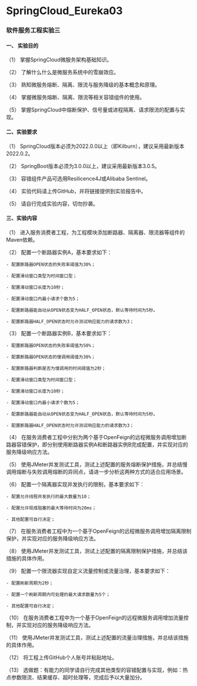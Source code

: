 # SpringCloud_Eureka03
### 软件服务工程实验三
#### 一、	实验目的
（1）	掌握SpringCloud微服务架构基础知识。  

（2）	了解什么什么是微服务系统中的雪崩效应。  

（3）	熟知微服务熔断、隔离、限流与服务降级的基本概念和原理。  

（4）	掌握微服务熔断、隔离、限流等相关容错组件的使用。  

（5）	掌握SpringCloud中熔断保护、信号量或进程隔离、请求限流的配置与实现。
#### 二、实验要求
（1）	SpringCloud版本必须为2022.0.0以上（即Kilburn），建议采用最新版本2022.0.2。  

（2）	SpringBoot版本必须为3.0.0以上，建议采用最新版本3.0.5。  

（3）	容错组件产品可选用Resilicence4J或Alibaba Sentinel。  

（4）	实验代码请上传GitHub，并将链接提供到实验报告中。  

（5）	请自行完成实验内容，切勿抄袭。
#### 三、实验内容
（1）	进入服务消费者工程，为工程模块添加断路器、隔离器、限流器等组件的Maven依赖。  

（2）	配置一个断路器实例A，基本要求如下：

    - 配置断路器OPEN状态的失败率阈值为30%；
    
    - 配置滑动窗口类型为时间窗口型；
    
    - 配置滑动窗口长度为10秒；
    
    - 配置滑动窗口内最小请求个数为5；
    
    - 配置断路器能自动从OPEN状态变为HALF_OPEN状态，默认等待时间为5秒。
    
    - 配置断路器HALF_OPEN状态时允许测试响应能力的请求数为3；  
    
（3）	配置一个断路器实例B，基本要求如下：

    - 配置断路器OPEN状态的失败率阈值为50%；
    
    - 配置断路器OPEN状态的慢调用阈值为30%；
    
    - 配置断路器判断是否为慢调用的时间阈值为2秒；
    
    - 配置滑动窗口类型为时间窗口型；
    
    - 配置滑动窗口长度为10秒；
    
    - 配置滑动窗口内最小请求个数为5；
    
    - 配置断路器能自动从OPEN状态变为HALF_OPEN状态，默认等待时间为5秒。
    
    - 配置断路器HALF_OPEN状态时允许测试响应能力的请求数为3；
    
（4）	在服务消费者工程中分别为两个基于OpenFeign的远程微服务调用增加断路器容错保护，即分别使用断路器实例A和断路器实例B完成配置，并实现对应的服务降级响应方法。  

（5）	使用JMeter并发测试工具，测试上述配置的服务熔断保护措施，并总结慢调用熔断与失败调用熔断的异同点，请进一步分析这两种方式的适合应用场景。  

（6）	配置一个隔离器实现并发执行的限制，基本要求如下：

    - 配置允许线程并发执行的最大数量为10；
    
    - 配置允许现成阻塞的最大等待时间为20ms；
    
    - 其他配置可自行决定；
    
（7）	在服务消费者工程中为一个基于OpenFeign的远程微服务调用增加隔离限制保护，并实现对应的服务降级响应方法。  

（8）	使用JMeter并发测试工具，测试上述配置的隔离限制保护措施，并总结该措施的具体作用。  

（9）	配置一个限流器实现自定义流量控制或流量治理，基本要求如下：

    - 配置刷新周期为2秒；
    
    - 配置一个刷新周期内可处理的最大请求数量为5个；
    
    - 其他配置可自行决定；
    
（10）	在服务消费者工程中为一个基于OpenFeign的远程微服务调用增加流量控制，并实现对应的服务降级响应方法。  

（11）	使用JMeter并发测试工具，测试上述配置的流量治理措施，并总结该措施的具体作用。  

（12）	将工程上传GitHub个人账号并粘贴地址。  

（13）	选做题：有能力的同学请自行完成其他类型的容错配置与实现，例如：热点参数限流、结果缓存、超时处理等，完成后予以大量加分。
